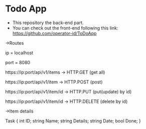 # Todo App

- This repository the back-end part.
- You can check out the front-end following this link:  https://github.com/operator-id/ToDoApp

->Routes

ip = localhost

port = 8080

https://ip:port/api/v1/items    ->  HTTP.GET     (get all)

https://ip:port/api/v1/item     ->  HTTP.POST    (post)

https://ip:port/api/v1/item/id  ->  HTTP.PUT     (put(update) by id)

https://ip:port/api/v1/item/id  ->  HTTP.DELETE  (delete by id)


->Item details

Task {
int ID;
string Name;
string Details;
string Date;
bool Done;
}
